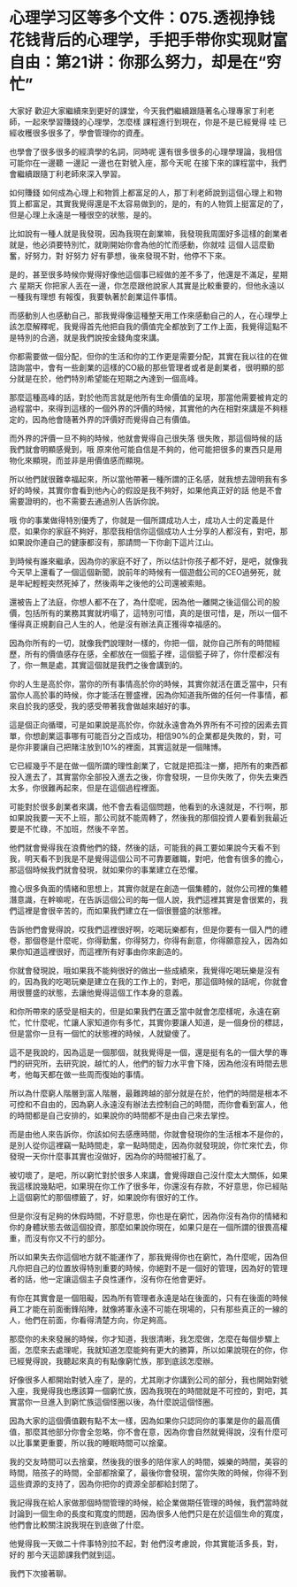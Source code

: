 # 心理学习区等多个文件：075.透视挣钱花钱背后的心理学，手把手带你实现财富自由：第21讲：你那么努力，却是在“穷忙”

大家好 歡迎大家繼續來到更好的課堂，今天我們繼續跟隨著名心理專家丁利老師，一起來學習賺錢的心理學，怎麼樣 課程進行到現在，你是不是已經覺得 哇 已經收穫很多很多了，學會管理你的資產。

也學會了很多很多的經濟學的名詞，同時呢 還有很多很多的心理學理論，我相信可能你在一邊聽 一邊記 一邊也在對號入座，那今天呢 在接下來的課程當中，我們會繼續跟隨丁利老師來深入學習。

如何賺錢 如何成為心理上和物質上都富足的人，那丁利老師說到這個心理上和物質上都富足，其實我覺得還是不太容易做到的，是的，有的人物質上挺富足的了，但是心理上永遠是一種很空的狀態，是的。

比如說有一種人就是我發現，因為我現在創業嘛，我發現我周圍好多這樣的創業者就是，他必須要特別忙，就剛開始你會為他的忙而感動，你就哇 這個人這麼勤奮，好努力，對 好努力 好有夢想，後來發現不對，他停不下來。

是的，甚至很多時候你覺得好像他這個事已經做的差不多了，他還是不滿足，星期六 星期天 你把家人丟在一邊，你怎麼跟他說家人其實是比較重要的，但他永遠以一種我有理想 有報復，我要執著於創業這件事情。

而感動別人也感動自己，那我覺得像這種整天用工作來感動自己的人，在心理學上該怎麼解釋呢，我覺得首先他把自我的價值完全都放到了工作上面，我覺得這點不是特別的合適，就是我們說按金錢角度來講。

你都需要做一個分配，但你的生活和你的工作更是需要分配，其實在我以往的在做諮詢當中，會有一些創業的這樣的CO級的那些管理者或者是創業者，很明顯的部分就是在於，他們特別希望能在短期之內達到一個高峰。

那麼這種高峰的話，對於他而言就是他所有生命價值的呈現，那當他需要被肯定的過程當中，來得到這樣的一個外界的評價的時候，其實他的內在相對來講是不夠穩定的，因為他會隨著外界的評價好而覺得自己有價值。

而外界的評價一旦不夠的時候，他就會覺得自己很失落 很失敗，那這個時候的話我們就會明顯感覺到，哦 原來他可能自信是不夠的，他可能把很多的東西只是用物化來顯現，而並非是用價值感而顯現。

所以他們就很難幸福起來，所以當他帶著一種所謂的正名感，就我想去證明我有多好的時候，其實你會看到他內心的假設是我不夠好，如果他真正好的話 他是不會需要證明的，也不需要去通過別人告訴你說。

哦 你的事業做得特別優秀了，你就是一個所謂成功人士，成功人士的定義是什麼，如果你的家庭不夠好，那麼我相信你這個成功人士分享的人都沒有，對吧，那如果說你連自己的健康都沒有，那請問一下你創下這片江山。

到時候有誰來繼承，因為你的家庭不好了，所以估計你孩子都不好，是吧，就像我今天早上還看了一個這個新聞，說前年的時候有一個遊戲公司的CEO過勞死，就是年紀輕輕突然死掉了，然後兩年之後他的公司還被索賠。

還被告上了法庭，你想人都不在了，為什麼呢，因為他一離開之後這個公司的股價，包括所有的業務其實就坍塌了，這特別可惜，真的是很可惜，是，所以一個不懂得真正規劃自己人生的人，他是沒有辦法真正獲得幸福感的。

因為你所有的一切，就像我們說理財一樣的，你把一個，就你自己所有的時間經歷，所有的價值感存在感，全都放在一個籃子裡，這個籃子碎了，你什麼都沒有了，你一無是處，其實這個就是我們之後會講到的。

你的人生是高於你，當你的所有事情高於你的時候，其實你就活在匱乏當中，只有當你人高於事的時候，你才能活在豐盛裡，因為你知道我所做的任何一件事情，都來自於我的感受，我的感受帶著我會做越來越好的事。

這是個正向循環，可是如果說是高於你，你就永遠會為外界所有不可控的因素去買單，你想創業這事哪有可能百分之百成功，相信90%的企業都是失敗的，對，可是你非要讓自己把賭注放到10%的裡面，其實這就是一個賭博。

它已經幾乎不是在做一個所謂的理性創業了，它就是把孤注一擲，把所有的東西都投入進去了，其實當你全部投入進去之後，你會發現，一旦你失敗了，你失去東西太多，你很難再起來，但是在這個過程裡面。

可能對於很多創業者來講，他不會去看這個問題，他看到的永遠就是，不行啊，那如果說我要一天不上班，那公司就不能周轉了，然後我的那個投資人要看到我最近要是不忙碌，不加班，然後不辛苦。

他們就會覺得我在浪費他們的錢，然後的話，可能我的員工要如果說今天看不到我，明天看不到我是不是覺得這個公司不可靠要離職，對吧，他會有很多的擔心，那這個時候我們就會發現，就如果你的事業建立在恐懼。

擔心很多負面的情緒和思想上，其實你就是在創造一個集體的，就你公司裡的集體潛意識，在幹嘛呢，在告訴這個公司的每一個人說，我們這裡其實是會很累的，我們這裡是會很辛苦的，而如果我們建立在一個很豐盛的狀態裡。

告訴他們會覺得說，哎我們這裡很好啊，吃喝玩樂都有，但是你要有一個入門的禮卷，那個卷是什麼呢，你得勤奮，你得努力，你得有創意，你得願意投入，因為如果你知道這裡很好，而這裡所有好事由你來創造的。

你就會發現說，哦如果我不能夠很好的做出一些成績來，我覺得吃喝玩樂是沒有的，因為我的吃喝玩樂是建立在我的工作上的，對吧，那這個時候的話呢，你就會用很豐盛的狀態，去讓他覺得這個工作本身的意義。

和你所帶來的感受是相夫的，但是如果我們在匱乏當中就會怎麼樣呢，永遠在窮忙，忙什麼呢，忙讓人家知道你有多忙，其實你要讓人知道，是一個身份的標誌，但是當你一旦有一個忙的狀態裡的時候，人就變傻了。

這不是我說的，因為這是一個那個，就我覺得是一個，還是挺有名的一個大學的專門的研究所，去研究說，越忙的人，他們的智力水平會下降，因為他沒有時間去思考，他每天都在做一些周而復始的事情。

所以為什麼窮人階層到富人階層，最難跨越的部分就是在於，他們的時間是根本不可控和不自由的，因為窮人永遠沒有辦法去控制自己的時間，而你會看到富人，他的時間都是自己安排的，如果說你的時間都不是由自己來去掌控。

而是由他人來告訴你，你該如何去感應時間，你就會發現你的生活根本不是你的，是別人從你這裡竊一點時間走，拿一點時間走，因為你就發現說，你忙來忙去，你發現一天你什麼事其實也沒做好，因為你的時間被打亂了。

被切壞了，是吧，所以窮忙對於很多人來講，會覺得跟自己沒什麼太大關係，如果我這樣說幾點吧，如果現在你工作了很多年，你還沒有存款，不好意思，你已經貼上這個窮忙的那個標籤了，好，如果說你有很好的工作。

但是你沒有足夠的休假時間，不好意思，你也是在窮忙，因為你沒有為你的情緒和你的身體狀態去做這個投資，那麼如果說你現在，如果只是在一個所謂的很畏高權重，而沒有你又不行的部分。

所以如果失去你這個地方就不能運作了，那我覺得你也在窮忙，為什麼呢，因為但凡你把自己的位置放得特別重要的時候，你絕對不是一個好的管理，因為好的管理者的話，他一定讓這個主子良性運作，沒有你在他會更好。

有你在其實會是一個阻礙，因為所有管理者永遠是站在後面的，只有在後面的時候員工才能在前面衝鋒陷陣，就像將軍永遠不可能在現場的，只有那些真正的一線的人，他們在前面，你看得清楚方向，你足夠高。

那麼你的未來發展的時候，你才知道，我很清晰，我怎麼做，怎麼在每個步驟上面，怎麼來去處理呢，我就知道怎麼能夠有更大的勝算，所以如果說現在的你，你已經覺得說，我聽起來真的有點像窮忙族，那到底該怎麼辦。

好像很多人都開始對號入座了，是的，尤其剛才你講到公司的部分，我也開始對號入座，我覺得我也應該算一個窮忙族，因為我現在的時間就是不可控的，對吧，其實當你一旦進入到窮忙族這個怪圈以後，為什麼說這個怪圈。

因為大家的這個價值觀有點不太一樣，因為如果你只認同你的事業是你的最高價值，那麼其他部分你會全忽略，你不會在意，因為你會自然就覺得說，沒有什麼可以比事業更重要，所以我的睡眠時間可以捨棄。

我的交友時間可以去捨棄，然後我的很多的陪伴家人的時間，娛樂的時間，美容的時間，陪孩子的時間，全部都捨棄了，最後你會發現，當你失敗的時候，你得不到這些資源的支持了，因為你把你的資源全部都給封閉了。

我記得我在給人家做那個時間管理的時候，給企業做期任管理的時候，我們當時就討論到一個生命的長度和寬度的問題，因為很多人他們只是在於這個生命的寬度，他們會比較關注說我現在到底做了什麼。

他覺得我一天做二十件事特別拉不起，對 他們沒考慮說，你其實能活多長，對，好的 那今天這節課我們就到這。

我們下次接著聊。